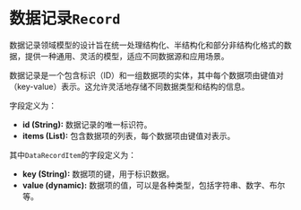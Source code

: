 # 数据记录`Record`

数据记录领域模型的设计旨在统一处理结构化、半结构化和部分非结构化格式的数据，提供一种通用、灵活的模型，适应不同数据源和应用场景。

数据记录是一个包含标识（ID）和一组数据项的实体，其中每个数据项由键值对（key-value）表示。这允许灵活地存储不同数据类型和结构的信息。

字段定义为：

- **id (String):** 数据记录的唯一标识符。
- **items (List<DataRecordItem>):** 包含数据项的列表，每个数据项由键值对表示。

其中`DataRecordItem`的字段定义为：

- **key (String):** 数据项的键，用于标识数据。
- **value (dynamic):** 数据项的值，可以是各种类型，包括字符串、数字、布尔等。
